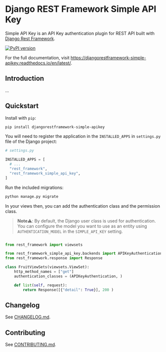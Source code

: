 # Django REST Framework Simple API Key

Simple API Key is an API Key authentication plugin for REST API built with [Django Rest Framework](https://www.django-rest-framework.org/).

[![PyPI version](https://badge.fury.io/py/djangorestframework-simple-apikey.svg)](https://badge.fury.io/py/djangorestframework-simple-apikey)

For the full documentation, visit https://djangorestframework-simple-apikey.readthedocs.io/en/latest/.

## Introduction

...

## Quickstart

Install with `pip`:

```bash
pip install djangorestframework-simple-apikey
```

You will need to register the application in the  `INSTALLED_APPS` in `settings.py` file of the Django project:

```python
# settings.py

INSTALLED_APPS = [
  # ...
  "rest_framework",
  "rest_framework_simple_api_key",
]
```

Run the included migrations:

```bash
python manage.py migrate
```

In your views then, you can add the authentication class and the permission class. 

> **Note**⚠️: By default, the Django user class is used for authentication. You can configure the model you want to use as an entity using `AUTHENTICATION_MODEL` in the `SIMPLE_API_KEY` setting.

```python

from rest_framework import viewsets

from rest_framework_simple_api_key.backends import APIKeyAuthentication
from rest_framework.response import Response

class FruitViewSets(viewsets.ViewSet):
    http_method_names = ["get"]
    authentication_classes = (APIKeyAuthentication, )

    def list(self, request):
        return Response([{"detail": True}], 200 )
```

## Changelog

See [CHANGELOG.md](https://github.com/koladev32/djangorestframework-simple-apikey/blob/main/CHANGELOG.md).

## Contributing

See [CONTRIBUTING.md](https://github.com/koladev32/djangorestframework-simple-apikey/blob/main/CONTRIBUTING.md).
